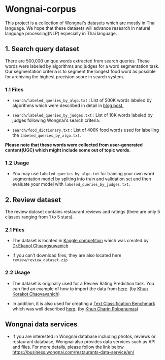 # Wongnai-corpus
This project is a collection of Wongnai's datasets which are mostly in Thai language. We hope that these datasets will advance research in natural language processing(NLP) especially in Thai language.

## 1. Search query dataset
There are 500,000 unique words extracted from search queries. These words were labeled by algorithms and judges for a word segmentation task. Our segmentation criteria is to segment the longest food word as possible for archiving the highest precision score in search system.

### 1.1 Files
+ `search/labeled_queries_by_algo.txt` : List of 500K words labeled by algorithms which were described in detail in [blog post.]( https://life.wongnai.com/wongnai-search-improvement-using-machine-learning-part1-e0777b65979e)

+ `search/labeled_queries_by_judges.txt` : List of 10K words labeled by judges following Wongnai's search criteria.

+ `search/food_dictionary.txt` : List of 400K food words used for labelling the `labeled_queries_by_algo.txt`.

**Please note that these words were collected from user-generated content(UGC) which might include some out of topic words.**

### 1.2 Usage
- You may use `labeled_queries_by_algo.txt` for training your own word segmentation model by spliting into train and validation set and then evaluate your model with `labeled_queries_by_judges.txt`.


## 2. Review dataset
The review dataset contains restaurant reviews and ratings (there are only 5 classes ranging from 1 to 5 stars).

### 2.1 Files
- The dataset is located in [Kaggle competition](http://bit.ly/cu-2018-nlp) which was created by [Dr.Ekapol Chuangsuwanich](https://www.facebook.com/ekapolc) 

- If you can't download files, they are also located here `review/review_dataset.zip`

### 2.2 Usage
- The dataset is originally used for a Review Rating Prediction task. You can find an example of how to import the data from [here](https://colab.research.google.com/drive/1iOweEcd78oLdMAvAWOE6fNLp94aGv7th#scrollTo=8dihf3f3COtm). (by [Khun Korakot Chaovavanich](https://www.facebook.com/korakot.chaovavanich))

- In addition, it is also used for creating a [Text Classification Benchmark](https://github.com/PyThaiNLP/classification-benchmarks) which was well described [here](https://github.com/cstorm125/thai2fit/blob/master/wongnai_cls/classification.ipynb). (by [Khun Charin Polpanumas](https://www.github.com/cstorm125))


## Wongnai data services
- If you are interested in Wongnai database including photos, reviews or restaurant database,
Wongnai also provides data services such as API and files. For more details, please follow the link below
https://business.wongnai.com/restaurants-data-service/en/

